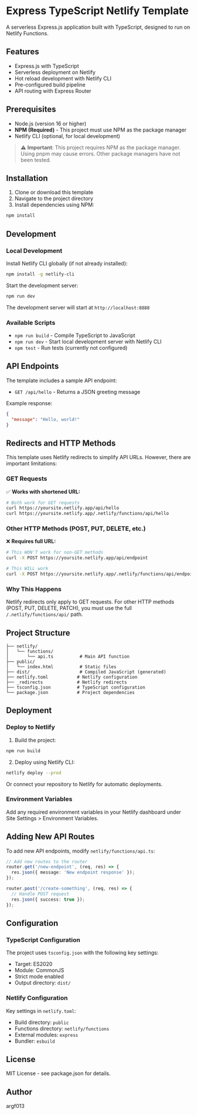 # Express TypeScript Netlify Template

A serverless Express.js application built with TypeScript, designed to run on Netlify Functions.

## Features

- Express.js with TypeScript
- Serverless deployment on Netlify
- Hot reload development with Netlify CLI
- Pre-configured build pipeline
- API routing with Express Router

## Prerequisites

- Node.js (version 16 or higher)
- **NPM (Required)** - This project must use NPM as the package manager
- Netlify CLI (optional, for local development)

> ⚠️ **Important**: This project requires NPM as the package manager. Using pnpm may cause errors. Other package managers have not been tested.

## Installation

1. Clone or download this template
2. Navigate to the project directory
3. Install dependencies using NPM:

```bash
npm install
```

## Development

### Local Development

Install Netlify CLI globally (if not already installed):

```bash
npm install -g netlify-cli
```

Start the development server:

```bash
npm run dev
```

The development server will start at `http://localhost:8888`

### Available Scripts

- `npm run build` - Compile TypeScript to JavaScript
- `npm run dev` - Start local development server with Netlify CLI
- `npm test` - Run tests (currently not configured)

## API Endpoints

The template includes a sample API endpoint:

- `GET /api/hello` - Returns a JSON greeting message

Example response:

```json
{
  "message": "Hello, world!"
}
```

## Redirects and HTTP Methods

This template uses Netlify redirects to simplify API URLs. However, there are important limitations:

### GET Requests

✅ **Works with shortened URL:**

```bash
# Both work for GET requests
curl https://yoursite.netlify.app/api/hello
curl https://yoursite.netlify.app/.netlify/functions/api/hello
```

### Other HTTP Methods (POST, PUT, DELETE, etc.)

❌ **Requires full URL:**

```bash
# This WON'T work for non-GET methods
curl -X POST https://yoursite.netlify.app/api/endpoint

# This WILL work
curl -X POST https://yoursite.netlify.app/.netlify/functions/api/endpoint
```

### Why This Happens

Netlify redirects only apply to GET requests. For other HTTP methods (POST, PUT, DELETE, PATCH), you must use the full `/.netlify/functions/api/` path.

## Project Structure

```
├── netlify/
│   └── functions/
│       └── api.ts          # Main API function
├── public/
│   └── index.html          # Static files
├── dist/                   # Compiled JavaScript (generated)
├── netlify.toml           # Netlify configuration
├── _redirects             # Netlify redirects
├── tsconfig.json          # TypeScript configuration
└── package.json           # Project dependencies
```

## Deployment

### Deploy to Netlify

1. Build the project:

```bash
npm run build
```

2. Deploy using Netlify CLI:

```bash
netlify deploy --prod
```

Or connect your repository to Netlify for automatic deployments.

### Environment Variables

Add any required environment variables in your Netlify dashboard under Site Settings > Environment Variables.

## Adding New API Routes

To add new API endpoints, modify `netlify/functions/api.ts`:

```typescript
// Add new routes to the router
router.get('/new-endpoint', (req, res) => {
  res.json({ message: 'New endpoint response' });
});

router.post('/create-something', (req, res) => {
  // Handle POST request
  res.json({ success: true });
});
```

## Configuration

### TypeScript Configuration

The project uses `tsconfig.json` with the following key settings:

- Target: ES2020
- Module: CommonJS
- Strict mode enabled
- Output directory: `dist/`

### Netlify Configuration

Key settings in `netlify.toml`:

- Build directory: `public`
- Functions directory: `netlify/functions`
- External modules: `express`
- Bundler: `esbuild`

## License

MIT License - see package.json for details.

## Author

argf013

